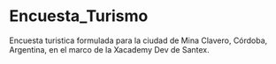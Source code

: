 # Encuesta_Turismo
Encuesta turistica formulada para la ciudad de Mina Clavero, Córdoba, Argentina, en el marco de la Xacademy Dev de Santex. 
